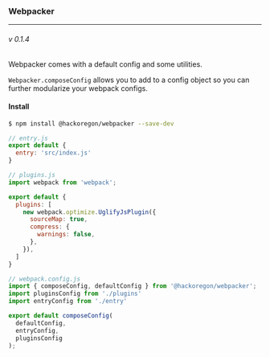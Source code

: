 ### Webpacker
---
###### v 0.1.4

Webpacker comes with a default config and some utilities.

`Webpacker.composeConfig` allows you to add to a config object so you can further modularize your webpack configs.

#### Install
```bash
$ npm install @hackoregon/webpacker --save-dev
```


```javascript
// entry.js
export default {
  entry: 'src/index.js'
}

// plugins.js
import webpack from 'webpack';

export default {
  plugins: [
    new webpack.optimize.UglifyJsPlugin({
      sourceMap: true,
      compress: {
        warnings: false,
      },
    }),
  ]
}

// webpack.config.js
import { composeConfig, defaultConfig } from '@hackoregon/webpacker';
import pluginsConfig from './plugins'
import entryConfig from './entry'

export default composeConfig(
  defaultConfig,
  entryConfig,
  pluginsConfig
);
```
